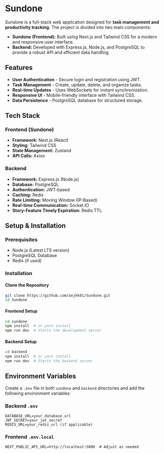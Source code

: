 # Sundone

Sundone is a full-stack web application designed for **task management and productivity tracking**. The project is divided into two main components:

- **Sundone (Frontend):** Built using Next.js and Tailwind CSS for a modern and responsive user interface.
- **Backend:** Developed with Express.js, Node.js, and PostgreSQL to provide a robust API and efficient data handling.

## Features

- **User Authentication** - Secure login and registration using JWT.
- **Task Management** - Create, update, delete, and organize tasks.
- **Real-time Updates** - Uses WebSockets for instant synchronization.
- **Responsive UI** - Mobile-friendly interface with Tailwind CSS.
- **Data Persistence** - PostgreSQL database for structured storage.

## Tech Stack

### Frontend (Sundone)
- **Framework:** Next.js (React)
- **Styling:** Tailwind CSS
- **State Management:** Zustand
- **API Calls:** Axios

### Backend
- **Framework:** Express.js (Node.js)
- **Database:** PostgreSQL
- **Authentication:** JWT-based
- **Caching:** Redis
- **Rate Limiting:** Moving Window (IP-Based)
- **Real-time Communication:** Socket.IO
- **Story-Feature Timely Expiration:** Redis TTL

## Setup & Installation

### Prerequisites
- Node.js (Latest LTS version)
- PostgreSQL Database
- Redis (if used)

### Installation

#### Clone the Repository
```sh
git clone https://github.com/anjkk01/Sundone.git
cd Sundone
```

#### Frontend Setup
```sh
cd sundone
npm install  # or yarn install
npm run dev  # Starts the development server
```

#### Backend Setup
```sh
cd backend
npm install  # or yarn install
npm run dev  # Starts the backend server
```

## Environment Variables

Create a `.env` file in both `sundone` and `backend` directories and add the following environment variables:

### Backend `.env`
```
DATABASE_URL=your_database_url
JWT_SECRET=your_jwt_secret
REDIS_URL=your_redis_url (if applicable)
```

### Frontend `.env.local`
```
NEXT_PUBLIC_API_URL=http://localhost:5000  # Adjust as needed
```

